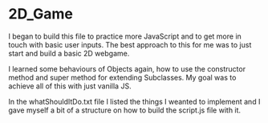 # 2D_Game

I began to build this file to practice more JavaScript and to get more in touch with basic user inputs.
The best approach to this for me was to just start and build a basic 2D webgame.

I learned some behaviours of Objects again, how to use the constructor method and super method for extending Subclasses. My goal was to achieve all of this
with just vanilla JS.

In the whatShouldItDo.txt file I listed the things I weanted to implement and I gave myself a bit of a structure on how to build the script.js file with it.
